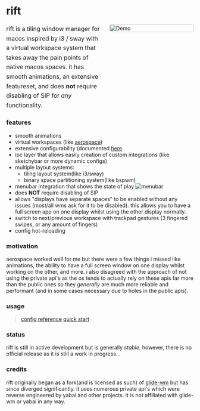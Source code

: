 # rift

<div style="display:flex; align-items:flex-start; gap:1.5rem; width:100%;">
  <div style="flex:1 1 55%; min-width:0;">
    <p style="margin:0; font-size:1rem; line-height:1.6;">
      rift is a tiling window manager for macos inspired by i3 / sway with a virtual workspace system that takes away the pain points of native macos spaces. it has smooth animations, an extensive featureset, and does <strong>not</strong> require disabling of SIP for <em>any</em> functionality.
    </p>
  </div>
  <div style="flex:0 0 45%; max-width:45%;">
    <img src="assets/demo.gif" alt="Demo" style="width:100%; height:auto; display:block; border-radius:4px;" />
  </div>
</div>

### features
- smooth animations
- virtual workspaces (like [aerospace](https://github.com/nikitabobko/aerospace))
- extensive configurability (documented [here]((https://github.com/acsandmann/rift/wiki/Config))
- ipc layer that allows easily creation of custom integrations (like sketchybar or more dynamic configs)
- multiple layout systems:
	* tiling layout system(like i3/sway)
	* binary space partitioning system(like bspwm)
- menubar integration that shows the state of play ![menubar](assets/menubar.png)
- does **NOT** require disabling of SIP
- allows "displays have separate spaces" to be enabled without any issues (most/all wms ask for it to be disabled). this allows you to have a full screen app on one display whilst using the other display normally.
- switch to next/previous workspace with trackpad gestures (3 fingered swipes, or any amount of fingers)
- config hot-reloading


### motivation
aerospace worked well for me but there were a few things i missed like animations, the ability to have a full screen window on one display whilst working on the other, and more. i also disagreed with the approach of not using the private api's as the os tends to actually rely on these apis far more than the public ones so they *generally* are much more reliable and performant (and in some cases necessary due to holes in the public apis).

### usage
> [config reference](https://github.com/acsandmann/rift/wiki/Config) [quick start](https://github.com/acsandmann/rift/wiki/Quick-Start)

### status
rift is still in active development but is generally *stable*. however, there is no official release as it is still a work in progress...

### credits
rift originally began as a fork(and is licensed as such) of [glide-wm](https://github.com/glide-wm/glide) but has since diverged significantly. it uses numerous private api's which were reverse engineered by yabai and other projects. it is not affiliated with glide-wm or yabai in any way.
